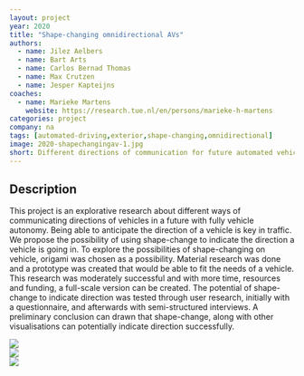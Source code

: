 ```yaml
---
layout: project
year: 2020
title: "Shape-changing omnidirectional AVs"
authors:
  - name: Jilez Aelbers
  - name: Bart Arts
  - name: Carlos Bernad Thomas
  - name: Max Crutzen
  - name: Jesper Kapteijns
coaches:
  - name: Marieke Martens
    website: https://research.tue.nl/en/persons/marieke-h-martens
categories: project
company: na
tags: [automated-driving,exterior,shape-changing,omnidirectional]
image: 2020-shapechangingav-1.jpg
short: Different directions of communication for future automated vehicles.
---
```


## Description
This project is an explorative research about different ways of communicating directions of vehicles in a future with fully vehicle autonomy. Being able to anticipate the direction of a vehicle is key in traffic. We propose the possibility of using shape-change to indicate the direction a vehicle is going in. To explore the possibilities of shape-changing on vehicle, origami was chosen as a possibility. Material research was done and a prototype was created that would be able to fit the needs of a vehicle. This research was moderately successful and with more time, resources and funding, a full-scale version can be created. The potential of shape-change to indicate direction was tested through user research, initially with a questionnaire, and afterwards with semi-structured interviews. A preliminary conclusion can drawn that shape-change, along with other visualisations can potentially indicate direction successfully.  

<div class="project-image">
  <img src="/assets/img/2020-shapechangingav-2.jpg">
</div>
<div class="project-image">
  <img src="/assets/img/2020-shapechangingav-3.jpg">
</div>
<div class="project-image">
  <img src="/assets/img/2020-shapechangingav-4.jpg">
</div>